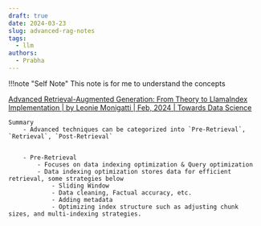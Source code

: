 ```yaml
---
draft: true
date: 2024-03-23
slug: advanced-rag-notes
tags:
  - llm
authors:
  - Prabha
---
```

!!!note "Self Note"
	This note is for me to understand the concepts
	
[Advanced Retrieval-Augmented Generation: From Theory to LlamaIndex Implementation | by Leonie Monigatti | Feb, 2024 | Towards Data Science](https://towardsdatascience.com/advanced-retrieval-augmented-generation-from-theory-to-llamaindex-implementation-4de1464a9930)

	Summary
		- Advanced techniques can be categorized into `Pre-Retrieval`, `Retrieval`, `Post-Retrieval`


		- Pre-Retrieval
			- Focuses on data indexing optimization & Query optimization
			- Data indexing optimization stores data for efficient retrieval, some strategies below
				- Sliding Window
				- Data cleaning, Factual accuracy, etc.
				- Adding metadata
				- Optimizing index structure such as adjusting chunk sizes, and multi-indexing strategies.
